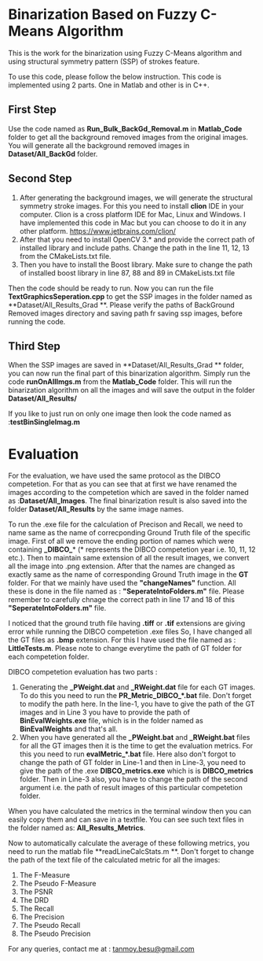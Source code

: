 # Binarization Based on Fuzzy C-Means Algorithm # 

This is the work for the binarization using Fuzzy C-Means algorithm and using structural symmetry pattern (SSP) of strokes feature. 

To use this code, please follow the below instruction. This code is implemented using 2 parts. One in Matlab and other 
is in C++. 

## First Step ##
Use the code named as **Run_Bulk_BackGd_Removal.m** in **Matlab_Code** folder to get all the background removed images
from the original images. You will generate all the background removed images in **Dataset/All_BackGd** folder. 

## Second Step ##

1.  After generating the background images, we will generate the structural symmetry stroke images. 
    For this you need to install **clion** IDE in your computer. Clion is a cross platform IDE for Mac, 
    Linux and Windows. I have implemented this code in Mac but you can choose to do it in any other platform. 
    https://www.jetbrains.com/clion/
2.  After that you need to install OpenCV 3.* and provide the correct path of installed library and include paths. 
    Change the path in the line 11, 12, 13 from the CMakeLists.txt file.
3.  Then you have to install the Boost library. Make sure to change the path of installed boost library in line 87, 88 and 89 in
    CMakeLists.txt file

Then the code should be ready to run. Now you can run the file **TextGraphicsSeperation.cpp** to get the SSP images 
in the folder named as **Dataset/All_Results_Grad **. Please verify the paths of BackGround Removed images directory and 
saving path fr saving ssp images, before running the code. 

## Third Step ##
When the SSP images are saved in **Dataset/All_Results_Grad ** folder, you can now run the final part of this binarization algorithm.
Simply run the code **runOnAllImgs.m** from the **Matlab_Code** folder. This will run the binarization algorithm on all the images 
and will save the output in the folder **Dataset/All_Results/**

If you like to just run on only one image then look the code named as :**testBinSingleImag.m**

# Evaluation #
For the evaluation, we have used the same protocol as the DIBCO competetion. For that as you can see that at first we have renamed the
images according to the competetion which are saved in the folder named as :**Dataset/All_Images**. The final binarization result is also 
saved into the folder **Dataset/All_Results** by the same image names. 

To run the .exe file for the calculation of Precison and Recall, we need to name same as the name of correcponding Ground Truth file
of the specific image. First of all we remove the ending portion of names which were containing **\_DIBCO\_*** (* represents the DIBCO
competetion year i.e. 10, 11, 12 etc.). Then to maintain same extension of all the result images, we convert all the image into .png 
extension. 
After that the names are changed as exactly same as the name of corresponding Ground Truth image in the **GT** folder. For that we mainly
have used the **"changeNames"** function. All these is done in the file named as : **"SeperateIntoFolders.m"** file. Please remember to 
carefully chnage the correct path in line 17 and 18 of this **"SeperateIntoFolders.m"** file.

I noticed that the ground truth file having **.tiff** or **.tif** extensions are giving error while running the DIBCO competetion .exe files
So, I have changed all the GT files as **.bmp** extension. For this I have used the file named as : **LittleTests.m**. Please note to change 
everytime the path of GT folder for each competetion folder.

DIBCO competetion evaluation has two parts :
1.  Generating the **\_PWeight.dat** and **\_RWeight.dat** file for each GT images. To do this you need to run the **PR_Metric_DIBCO_*.bat**
    file. Don't forget to modify the path here. In the line-1, you have to give the path of the GT images and in Line 3 you have to provide
    the path of **BinEvalWeights.exe** file, which is in the folder named as **BinEvalWeights** and that's all. 
2.  When you have generated all the **\_PWeight.bat** and **\_RWeight.bat** files for all the GT images then it is the time to get the 
    evaluation metrics. For this you need to run **evalMetric_*.bat** file. Here also don't forgot to change the path of GT folder in Line-1
    and then in Line-3, you need to give the path of the .exe **DIBCO_metrics.exe** which is is **DIBCO_metrics** folder. Then in Line-3
    also, you have to change the path of the second argument i.e. the path of result images of this particular competetion folder. 

When you have calculated the metrics in the terminal window then you can easily copy them and can save in a textfile. You can see 
such text files in the folder named as: **All_Results_Metrics**.

Now to automatically calculate the average of these following metrics, you need to run the matlab file **readLineCalcStats.m **. Don't 
forget to change the path of the text file of the calculated metric for all the images:
1. The F-Measure
2. The Pseudo F-Measure 
3. The PSNR
4. The DRD
5. The Recall
6. The Precision
7. The Pseudo Recall
8. The Pseudo Precision 

For any queries, contact me at : tanmoy.besu@gmail.com